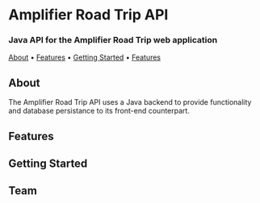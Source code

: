 # Amplifier Road Trip API

### Java API for the Amplifier Road Trip web application

<p>
  <a href="#About">About</a> •
  <a href="#Features">Features</a> •
  <a href="#Getting-Started">Getting Started</a> •
  <a href="#Team">Features</a> 
</p>

## About
The Amplifier Road Trip API uses a Java backend to provide functionality and database persistance to its front-end counterpart.

## Features

## Getting Started

## Team

